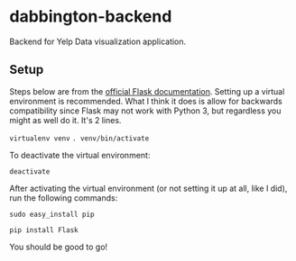 # dabbington-backend
Backend for Yelp Data visualization application.

## Setup
Steps below are from the [official Flask documentation](http://flask.pocoo.org/docs/0.12/installation/). 
Setting up a virtual environment is recommended. What I think it does is allow for backwards compatibility since
Flask may not work with Python 3, but regardless you might as well do it. It's 2 lines.

`virtualenv venv`
`. venv/bin/activate`

To deactivate the virtual environment:

`deactivate`

After activating the virtual environment (or not setting it up at all, like I did), run the following commands:

`sudo easy_install pip`

`pip install Flask`

You should be good to go!
